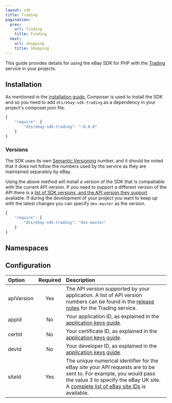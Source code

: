```yaml
---
layout: sdk
title: Trading
pagination:
  prev:
    url: finding
    title: Finding
  next:
    url: shopping
    title: Shopping
---
```

This guide provides details for using the eBay SDK for PHP with the [Trading](http://developer.ebay.com/Devzone/guides/ebayfeatures/index.html) service in your projects.

## Installation

As mentioned in the [installation guide](/sdk/guides/installation.html), Composer is used to install the SDK and so you need to add `dts/ebay-sdk-trading` as a dependency in your project's composer.json file.

```javascript
{
    "require": {
        "dts/ebay-sdk-trading": "~0.0.0"
    }
}
```

### Versions

The SDK uses its own [Semantic Versioning](http://semver.org/) number, and it should be noted that it does not follow the numbers used by the service as they are maintained separately by eBay.

Using the above method will install a version of the SDK that is compatiable with the current API version. If you need to support a different version of the API there is a [list of SDK versions, and the API version they support](/sdk/guides/versions.html#trading) available. If during the development of your project you want to keep up with the latest changes you can specify `dev-master` as the version.

```javascript
{
    "require": {
        "dts/ebay-sdk-trading": "dev-master"
    }
}
```

## Namespaces

## Configuration

| Option     | Required | Description |
|:-----------|:--------:|:------------|
| apiVersion | Yes      | The API version supported by your application. A list of API version numbers can be found in the [release notes](http://developer.ebay.com/DevZone/XML/docs/ReleaseNotes.html) for the Trading service. |
| appId      | No       | Your application ID, as explained in the [application keys guide](/sdk/guides/application_keys.html). |
| certId     | No       | Your certificate ID, as explained in the [application keys guide](/sdk/guides/application_keys.html). |
| devId      | No       | Your developer ID, as explained in the [application keys guide](/sdk/guides/application_keys.html). |
| siteId     | Yes      | The unique numerical identifier for the eBay site your API requests are to be sent to. For example, you would pass the value 3 to specify the eBay UK site. A [complete list of eBay site IDs](http://developer.ebay.com/devzone/finding/Concepts/SiteIDToGlobalID.html) is available. |
